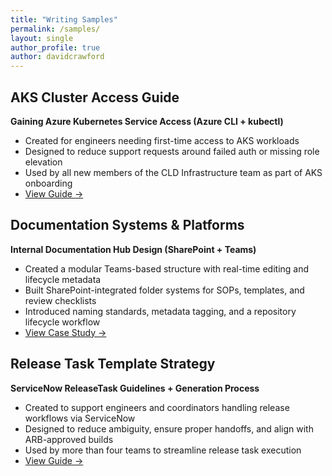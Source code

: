 ```yaml
---
title: "Writing Samples"
permalink: /samples/
layout: single
author_profile: true
author: davidcrawford
---
```


## AKS Cluster Access Guide

**Gaining Azure Kubernetes Service Access (Azure CLI + kubectl)**  
- Created for engineers needing first-time access to AKS workloads
- Designed to reduce support requests around failed auth or missing role elevation
- Used by all new members of the CLD Infrastructure team as part of AKS onboarding
- [View Guide →](/portfolio/samples/aks-access/)

## Documentation Systems & Platforms

**Internal Documentation Hub Design (SharePoint + Teams)**  
- Created a modular Teams-based structure with real-time editing and lifecycle metadata
- Built SharePoint-integrated folder systems for SOPs, templates, and review checklists
- Introduced naming standards, metadata tagging, and a repository lifecycle workflow
- [View Case Study →](/portfolio/samples/doc-hub/)

## Release Task Template Strategy

**ServiceNow ReleaseTask Guidelines + Generation Process**
- Created to support engineers and coordinators handling release workflows via ServiceNow
- Designed to reduce ambiguity, ensure proper handoffs, and align with ARB-approved builds
- Used by more than four teams to streamline release task execution
- [View Guide →](/portfolio/samples/rtsk-strategy/)